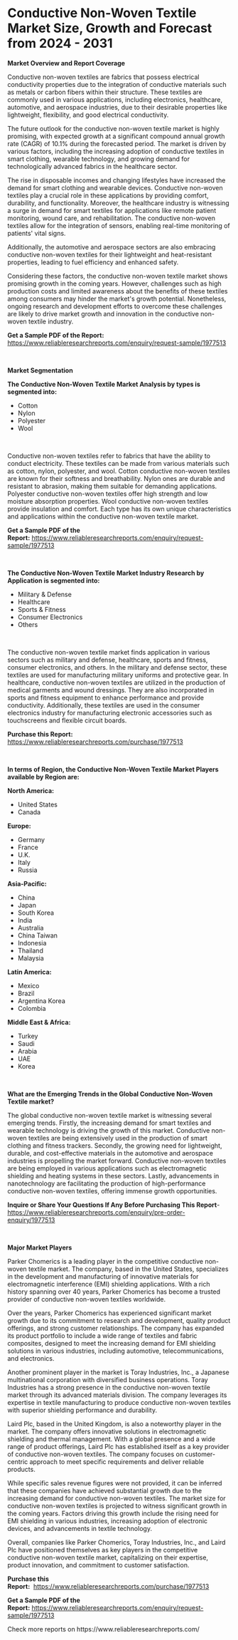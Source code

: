 <p><h1>Conductive Non-Woven Textile Market Size, Growth and Forecast from 2024 - 2031</h1></p><p><strong>Market Overview and Report Coverage</strong></p>
<p><p>Conductive non-woven textiles are fabrics that possess electrical conductivity properties due to the integration of conductive materials such as metals or carbon fibers within their structure. These textiles are commonly used in various applications, including electronics, healthcare, automotive, and aerospace industries, due to their desirable properties like lightweight, flexibility, and good electrical conductivity.</p><p>The future outlook for the conductive non-woven textile market is highly promising, with expected growth at a significant compound annual growth rate (CAGR) of 10.1% during the forecasted period. The market is driven by various factors, including the increasing adoption of conductive textiles in smart clothing, wearable technology, and growing demand for technologically advanced fabrics in the healthcare sector.</p><p>The rise in disposable incomes and changing lifestyles have increased the demand for smart clothing and wearable devices. Conductive non-woven textiles play a crucial role in these applications by providing comfort, durability, and functionality. Moreover, the healthcare industry is witnessing a surge in demand for smart textiles for applications like remote patient monitoring, wound care, and rehabilitation. The conductive non-woven textiles allow for the integration of sensors, enabling real-time monitoring of patients' vital signs.</p><p>Additionally, the automotive and aerospace sectors are also embracing conductive non-woven textiles for their lightweight and heat-resistant properties, leading to fuel efficiency and enhanced safety.</p><p>Considering these factors, the conductive non-woven textile market shows promising growth in the coming years. However, challenges such as high production costs and limited awareness about the benefits of these textiles among consumers may hinder the market's growth potential. Nonetheless, ongoing research and development efforts to overcome these challenges are likely to drive market growth and innovation in the conductive non-woven textile industry.</p></p>
<p><strong>Get a Sample PDF of the Report:</strong> <a href="https://www.reliableresearchreports.com/enquiry/request-sample/1977513">https://www.reliableresearchreports.com/enquiry/request-sample/1977513</a></p>
<p>&nbsp;</p>
<p><strong>Market Segmentation</strong></p>
<p><strong>The Conductive Non-Woven Textile Market Analysis by types is segmented into:</strong></p>
<p><ul><li>Cotton</li><li>Nylon</li><li>Polyester</li><li>Wool</li></ul></p>
<p>&nbsp;</p>
<p><p>Conductive non-woven textiles refer to fabrics that have the ability to conduct electricity. These textiles can be made from various materials such as cotton, nylon, polyester, and wool. Cotton conductive non-woven textiles are known for their softness and breathability. Nylon ones are durable and resistant to abrasion, making them suitable for demanding applications. Polyester conductive non-woven textiles offer high strength and low moisture absorption properties. Wool conductive non-woven textiles provide insulation and comfort. Each type has its own unique characteristics and applications within the conductive non-woven textile market.</p></p>
<p><strong>Get a Sample PDF of the Report:</strong>&nbsp;<a href="https://www.reliableresearchreports.com/enquiry/request-sample/1977513">https://www.reliableresearchreports.com/enquiry/request-sample/1977513</a></p>
<p>&nbsp;</p>
<p><strong>The Conductive Non-Woven Textile Market Industry Research by Application is segmented into:</strong></p>
<p><ul><li>Military & Defense</li><li>Healthcare</li><li>Sports & Fitness</li><li>Consumer Electronics</li><li>Others</li></ul></p>
<p>&nbsp;</p>
<p><p>The conductive non-woven textile market finds application in various sectors such as military and defense, healthcare, sports and fitness, consumer electronics, and others. In the military and defense sector, these textiles are used for manufacturing military uniforms and protective gear. In healthcare, conductive non-woven textiles are utilized in the production of medical garments and wound dressings. They are also incorporated in sports and fitness equipment to enhance performance and provide conductivity. Additionally, these textiles are used in the consumer electronics industry for manufacturing electronic accessories such as touchscreens and flexible circuit boards.</p></p>
<p><strong>Purchase this Report:</strong>&nbsp; <a href="https://www.reliableresearchreports.com/purchase/1977513">https://www.reliableresearchreports.com/purchase/1977513</a></p>
<p>&nbsp;</p>
<p><strong>In terms of Region, the Conductive Non-Woven Textile Market Players available by Region are:</strong></p>
<p>
    <p> <strong> North America: </strong>
        <ul>
            <li>United States</li>
            <li>Canada</li>
        </ul>
        </p> 
    <p> <strong> Europe: </strong>
        <ul>
            <li>Germany</li>
            <li>France</li>
            <li>U.K.</li>
            <li>Italy</li>
            <li>Russia</li>
        </ul>
        </p> 
    <p> <strong> Asia-Pacific: </strong>
        <ul>
            <li>China</li>
            <li>Japan</li>
            <li>South Korea</li>
            <li>India</li>
            <li>Australia</li>
            <li>China Taiwan</li>
            <li>Indonesia</li>
            <li>Thailand</li>
            <li>Malaysia</li>
        </ul>
        </p> 
    <p> <strong> Latin America: </strong>
        <ul>
            <li>Mexico</li>
            <li>Brazil</li>
            <li>Argentina Korea</li>
            <li>Colombia</li>
        </ul>
        </p> 
    <p> <strong> Middle East & Africa: </strong>
        <ul>
            <li>Turkey</li>
            <li>Saudi</li>
            <li>Arabia</li>
            <li>UAE</li>
            <li>Korea</li>
        </ul>
    </p>
    </p>
<p>&nbsp;</p>
<p><strong>What are the Emerging Trends in the Global Conductive Non-Woven Textile market?</strong></p>
<p><p>The global conductive non-woven textile market is witnessing several emerging trends. Firstly, the increasing demand for smart textiles and wearable technology is driving the growth of this market. Conductive non-woven textiles are being extensively used in the production of smart clothing and fitness trackers. Secondly, the growing need for lightweight, durable, and cost-effective materials in the automotive and aerospace industries is propelling the market forward. Conductive non-woven textiles are being employed in various applications such as electromagnetic shielding and heating systems in these sectors. Lastly, advancements in nanotechnology are facilitating the production of high-performance conductive non-woven textiles, offering immense growth opportunities.</p></p>
<p><strong>Inquire or Share Your Questions If Any Before Purchasing This Report</strong>- <a href="https://www.reliableresearchreports.com/enquiry/pre-order-enquiry/1977513">https://www.reliableresearchreports.com/enquiry/pre-order-enquiry/1977513</a></p>
<p>&nbsp;</p>
<p><strong>Major Market Players</strong></p>
<p><p>Parker Chomerics is a leading player in the competitive conductive non-woven textile market. The company, based in the United States, specializes in the development and manufacturing of innovative materials for electromagnetic interference (EMI) shielding applications. With a rich history spanning over 40 years, Parker Chomerics has become a trusted provider of conductive non-woven textiles worldwide.</p><p>Over the years, Parker Chomerics has experienced significant market growth due to its commitment to research and development, quality product offerings, and strong customer relationships. The company has expanded its product portfolio to include a wide range of textiles and fabric composites, designed to meet the increasing demand for EMI shielding solutions in various industries, including automotive, telecommunications, and electronics.</p><p>Another prominent player in the market is Toray Industries, Inc., a Japanese multinational corporation with diversified business operations. Toray Industries has a strong presence in the conductive non-woven textile market through its advanced materials division. The company leverages its expertise in textile manufacturing to produce conductive non-woven textiles with superior shielding performance and durability.</p><p>Laird Plc, based in the United Kingdom, is also a noteworthy player in the market. The company offers innovative solutions in electromagnetic shielding and thermal management. With a global presence and a wide range of product offerings, Laird Plc has established itself as a key provider of conductive non-woven textiles. The company focuses on customer-centric approach to meet specific requirements and deliver reliable products.</p><p>While specific sales revenue figures were not provided, it can be inferred that these companies have achieved substantial growth due to the increasing demand for conductive non-woven textiles. The market size for conductive non-woven textiles is projected to witness significant growth in the coming years. Factors driving this growth include the rising need for EMI shielding in various industries, increasing adoption of electronic devices, and advancements in textile technology.</p><p>Overall, companies like Parker Chomerics, Toray Industries, Inc., and Laird Plc have positioned themselves as key players in the competitive conductive non-woven textile market, capitalizing on their expertise, product innovation, and commitment to customer satisfaction.</p></p>
<p><strong>Purchase this Report:</strong>&nbsp;&nbsp;<a href="https://www.reliableresearchreports.com/purchase/1977513">https://www.reliableresearchreports.com/purchase/1977513</a></p>
<p></p>
<p><strong>Get a Sample PDF of the Report:</strong>&nbsp;<a href="https://www.reliableresearchreports.com/enquiry/request-sample/1977513">https://www.reliableresearchreports.com/enquiry/request-sample/1977513</a></p>
<p>Check more reports on https://www.reliableresearchreports.com/</p>